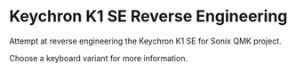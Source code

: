 # Keychron K1 SE Reverse Engineering

Attempt at reverse engineering the Keychron K1 SE for Sonix QMK project.

Choose a keyboard variant for more information.
